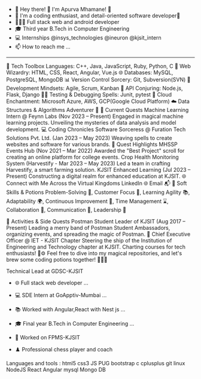 - 👋 Hey there! 👋 I'm Apurva Mhamane! 🚀
- 👀 I'm a coding enthusiast, and detail-oriented software developer🌟
- 👩🏻‍💻 Full stack web and android developer
- 🎓 Third year B.Tech in Computer Engineering
- 💻 Internships @insys_technologies @ineuron @kjsit_intern
- 📫 How to reach me ...
<hr>



🔧 Tech Toolbox
Languages: C++, Java, JavaScript, Ruby, Python, C 🚀
Web Wizardry: HTML, CSS, React, Angular, Vue.js 🌐
Databases: MySQL, PostgreSQL, MongoDB 📊
Version Control Sorcery: Git, Subversion(SVN) 🧙
Development Mindsets: Agile, Scrum, Kanban 🚀
API Conjuring: Node.js, Flask, Django 🧙‍♂️
Testing & Debugging Spells: Junit, pytest 🧪
Cloud Enchantment: Microsoft Azure, AWS, GCP(Google Cloud Platform) ☁️
Data Structures & Algorithms Adventurer 🏰
🌱 Current Quests
Machine Learning Intern @ Feynn Labs (Nov 2023 – Present)
Engaged in magical machine learning projects.
Unveiling the mysteries of data analysis and model development.
💻 Coding Chronicles
Software Sorceress @ Furation Tech Solutions Pvt. Ltd. (Jan 2023 – May 2023)
Weaving spells to create websites and software for various brands.
🚀 Quest Highlights
MHSSP Events Hub (Nov 2021 – Mar 2022)
Awarded the "Best Project" scroll for creating an online platform for college events.
Crop Health Monitoring System (Harvestify - Mar 2023 – May 2023)
Led a team in crafting Harvestify, a smart farming solution.
KJSIT Enhanced Learning (Jul 2023 – Present)
Constructing a digital realm for enhanced education at KJSIT.
🌐 Connect with Me Across the Virtual Kingdoms
LinkedIn 🌐
Email 📬
🌈 Soft Skills & Potions
Problem-Solving 🧠, Customer Focus 🎯, Learning Agility 📚, Adaptability 🌍, Continuous Improvement 🔄, Time Management ⌛, Collaboration 👫, Communication 📢, Leadership 🚀

🎉 Activities & Side Quests
Postman Student Leader of KJSIT (Aug 2017 – Present)
Leading a merry band of Postman Student Ambassadors, organizing events, and spreading the magic of Postman. 💌
Chief Executive Officer @ IET - KJSIT Chapter
Steering the ship of the Institution of Engineering and Technology chapter at KJSIT. Charting courses for tech enthusiasts! 🚢⚙️
Feel free to dive into my magical repositories, and let's brew some coding potions together! 🧙‍♀️✨








Technical Lead at GDSC-KJSIT

- 🌐 Full stack web developer ...

- 💻 SDE Intern at GoApptiv-Mumbai ...

- 📚 Worked with Angular,React with Nest js ...

- 🎓 Final year B.Tech in Computer Engineering ...

- 🌸 Worked on FPMS-KJSIT

- ♟️ Professional chess player and coach




Languages and tools :
html5 css3 JS PUG bootstrap c cplusplus git linux NodeJS React Angular mysql Mongo DB

